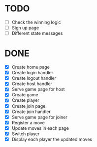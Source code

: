 # TODO

  - [ ] Check the winning logic
  - [ ] Sign up page
  - [ ] Different state messages

# DONE

  - [x] Create home page
  - [x] Create login handler
  - [x] Create logout handler
  - [x] Create host handler
  - [x] Serve game page for host
  - [x] Create game
  - [x] Create player
  - [x] Create join page
  - [x] Create join handler
  - [x] Serve game page for joiner
  - [x] Register a move
  - [x] Update moves in each page
  - [x] Switch player
  - [x] Display each player the updated moves

